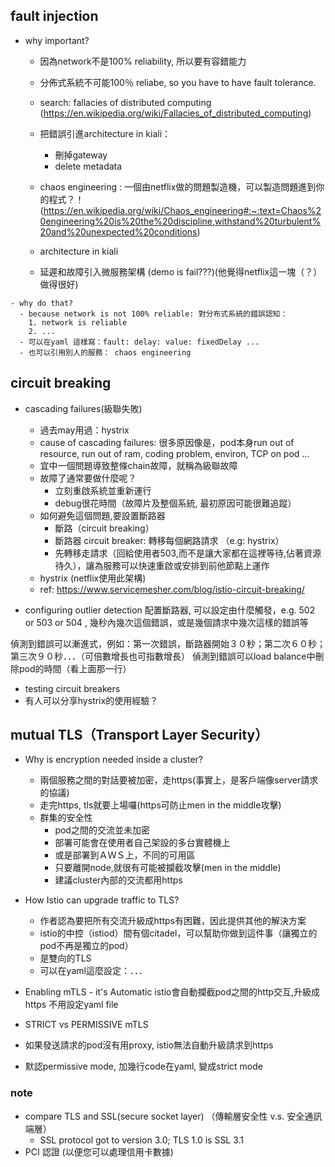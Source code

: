 ## fault injection
- why important?
  - 因為network不是100% reliability, 所以要有容錯能力
  - 分佈式系統不可能100％ reliabe, so you have to have fault tolerance.
  - search: fallacies of distributed computing (https://en.wikipedia.org/wiki/Fallacies_of_distributed_computing)
  - 把錯誤引進architecture in kiali：
    - 刪掉gateway
    - delete metadata
  - chaos engineering : 一個由netflix做的問題製造機，可以製造問題進到你的程式？！
  (https://en.wikipedia.org/wiki/Chaos_engineering#:~:text=Chaos%20engineering%20is%20the%20discipline,withstand%20turbulent%20and%20unexpected%20conditions)
  
  - architecture in kiali
  - 延遲和故障引入微服務架構 (demo is fail???)(他覺得netflix這一塊（？）做得很好)
```  
- why do that?
  - because network is not 100% reliable: 對分布式系統的錯誤認知：
    1. network is reliable
    2. ...
  - 可以在yaml 這樣寫：fault: delay: value: fixedDelay ...
  - 也可以引用別人的服務： chaos engineering
```


## circuit breaking
- cascading failures(級聯失敗)
  - 過去may用過：hystrix
  - cause of cascading failures: 很多原因像是，pod本身run out of resource, run out of ram, coding problem, environ, TCP on pod ...
  - 宜中一個問題導致整條chain故障，就稱為級聯故障
  - 故障了通常要做什麼呢？
    - 立刻重啟系統並重新運行
    - debug很花時間（故障片及整個系統, 最初原因可能很難追蹤）
  - 如何避免這個問題,要設置斷路器
    - 斷路（circuit breaking）
    - 斷路器 circuit breaker: 轉移每個網路請求 （e.g: hystrix）
    - 先轉移走請求（回給使用者503,而不是讓大家都在這裡等待,佔著資源待久），讓為服務可以快速重啟或安排到前他節點上運作
  - hystrix (netflix使用此架構)
  - ref: https://www.servicemesher.com/blog/istio-circuit-breaking/
  
- configuring outlier detection
配置斷路器, 可以設定由什麼觸發，e.g. 502 or 503 or 504 , 幾秒內幾次這個錯誤，或是幾個請求中幾次這樣的錯誤等

偵測到錯誤可以漸進式，例如：第一次錯誤，斷路器開始３０秒；第二次６０秒；第三次９０秒．．．（可倍數增長也可指數增長）
偵測到錯誤可以load balance中刪除pod的時間（看上面那一行）

- testing circuit breakers
 - 有人可以分享hystrix的使用經驗？


## mutual TLS（Transport Layer Security）
- Why is encryption needed inside a cluster?
  - 兩個服務之間的對話要被加密，走https(事實上，是客戶端像server請求的協議)
  - 走完https, tls就要上場囉(https可防止men in the middle攻擊) 
  - 群集的安全性
    - pod之間的交流並未加密
    - 部署可能會在使用者自己架設的多台實體機上
    - 或是部署到ＡＷＳ上，不同的可用區
    - 只要離開node,就很有可能被攔截攻擊(men in the middle)
    - 建議cluster內部的交流都用https
    
- How Istio can upgrade traffic to TLS?
  - 作者認為要把所有交流升級成https有困難，因此提供其他的解決方案
  - istio的中控（istiod）間有個citadel，可以幫助你做到這件事（讓獨立的pod不再是獨立的pod）
  - 是雙向的TLS 
  - 可以在yaml這麼設定：．．．

- Enabling mTLS - it's Automatic
istio會自動攔截pod之間的http交互,升級成https
不用設定yaml file

- STRICT vs PERMISSIVE mTLS
 - 如果發送請求的pod沒有用proxy, istio無法自動升級請求到https
 - 默認permissive mode, 加幾行code在yaml, 變成strict mode

### note 
- compare TLS and SSL(secure socket layer) （傳輸層安全性 v.s. 安全通訊端層）
  - SSL protocol got to version 3.0; TLS 1.0 is SSL 3.1 
- PCI 認證 (以便您可以處理信用卡數據)


